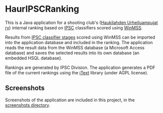 # HaurIPSCRanking
This is a Java application for a shooting club's ([Haukilahden Urheiluampujat ry](http://www.haur.fi)) internal ranking based on [IPSC](http://www.ipsc.org/) classifiers scored using [WinMSS](http://www.ipsc.org/matches/winmss.php).

Results from [IPSC classifier stages](http://www.ipsc.org/classification/icsStages.php) scored using WinMSS can be imported into the application database and included in the ranking. The application reads the result data from the WinMSS database (a Microsoft Access database) and saves the selected results into its own database (an embedded HSQL database). 

Rankings are generated by IPSC Division. The application generates a PDF file of the current rankings using the [iText](https://itextpdf.com/en) library (under AGPL license).

## Screenshots 

Screenshots of the application are included in this project, in the [screenshots directory](https://github.com/jarnovirta/HaurIPSCRanking/tree/master/screenshots).
